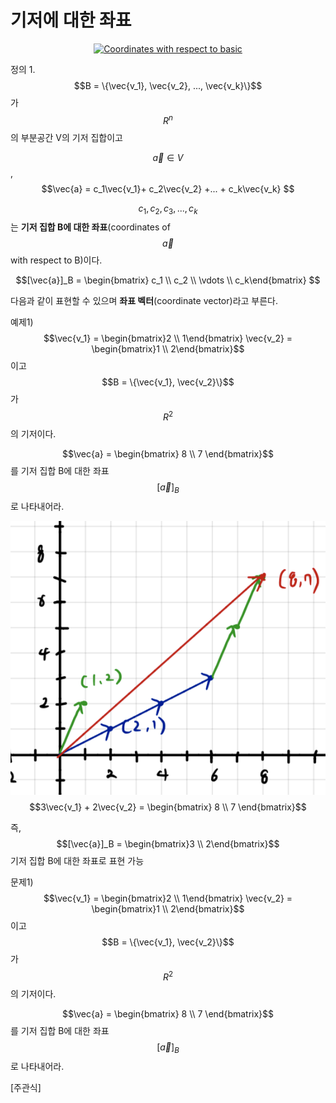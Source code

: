 # 기저에 대한 좌표

<div align="center">
  <a href="https://youtu.be/uvgru6FcyxU"><img src="https://img.youtube.com/vi/uvgru6FcyxU/0.jpg" alt="Coordinates with respect to basic"></a>
</div>

<highlight>

정의 1. $$B = \{\vec{v_1}, \vec{v_2}, ..., \vec{v_k}\}$$가 $$R^n$$의 부분공간 V의 기저 집합이고

$${\vec{a}} \in V$$,  $$\vec{a} = c_1\vec{v_1}+ c_2\vec{v_2} +... + c_k\vec{v_k} $$

$$c_1, c_2, c_3, ..., c_k$$ 는 **기저 집합 B에 대한 좌표**(coordinates of $$\vec{a}$$ with respect to B)이다. 

$$[\vec{a}]_B = \begin{bmatrix} c_1 \\ c_2 \\ \vdots \\ c_k\end{bmatrix} $$

다음과 같이 표현할 수 있으며 **좌표 벡터**(coordinate vector)라고 부른다.

</highlight>

예제1) $$\vec{v_1} = \begin{bmatrix}2 \\ 1\end{bmatrix} \vec{v_2} = \begin{bmatrix}1 \\ 2\end{bmatrix}$$ 이고 $$B = \{\vec{v_1}, \vec{v_2}\}$$가 $$R^2$$의 기저이다.

$$\vec{a} = \begin{bmatrix} 8 \\ 7 \end{bmatrix}$$ 를 기저 집합 B에 대한 좌표 $$[\vec{a}]_B$$로 나타내어라.

![coordinate-example](./coordinate-example.png) $$3\vec{v_1} + 2\vec{v_2} = \begin{bmatrix} 8 \\ 7 \end{bmatrix}$$

즉, $$[\vec{a}]_B = \begin{bmatrix}3 \\ 2\end{bmatrix}$$ 기저 집합 B에 대한 좌표로 표현 가능

<recap>

문제1) $$\vec{v_1} = \begin{bmatrix}2 \\ 1\end{bmatrix} \vec{v_2} = \begin{bmatrix}1 \\ 2\end{bmatrix}$$ 이고 $$B = \{\vec{v_1}, \vec{v_2}\}$$가 $$R^2$$의 기저이다.

$$\vec{a} = \begin{bmatrix} 8 \\ 7 \end{bmatrix}$$ 를 기저 집합 B에 대한 좌표 $$[\vec{a}]_B​$$로 나타내어라.

[주관식] 

</recap> 







